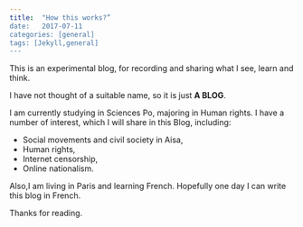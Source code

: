 ```yaml
---
title:  "How this works?”
date:   2017-07-11 
categories: [general]
tags: [Jekyll,general]
---
```


This is an experimental blog, for recording and sharing what I see, learn and think. 

I have not thought of a suitable name, so it is just **A BLOG**.

I am currently studying in Sciences Po, majoring in Human rights. I have a number of interest, which I will share in this Blog, including:

  - Social movements and civil society in Aisa,
  - Human rights,
  - Internet censorship,
  - Online nationalism.

Also,I am living in Paris and learning French. Hopefully one day I can write this blog in French.

Thanks for reading.

